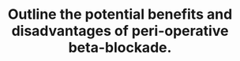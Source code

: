 ---
title: "Outline the potential benefits and disadvantages of peri-operative beta-blockade."
entityType: SAQ
exam: PEX
college: ANZCA
year: 2001
sitting: B
question: 15
passRate: 47
EC_expectedDomains:
- "To achieve a pass candidates needed to include the following main points. The potential benefits including: lower incidence of ischaemia secondary to improved myocardial oxygen balance, antihypertensive effects particularly during sympathetic nervous system hyperactivity for example during endotracheal intubation and antiarrhythmic actions in catecholamine induced arrhythmias. The concept of how beta-blockers improved myocardial supply and demand by decreased heart rate and decreased contractility should have been included. The disadvantages that should have been mentioned were: negative inotropic effects, especially in patients with cardiomyopathies or when combined with inhalational agents or calcium blockers, bradycardia and possible heart block, perioperative hypotension, bronchoconstriction, and hypoglycemia and delayed recognition in diabetes."
EC_extraCredit:
- "Extra marks were given for correctly quoting long- term studies where mortality has been reduced. The incidence of cardiovascular side effects is generally low."
EC_errorsCommon:
- "A common mistake made by candidates was to discuss at length the pharmacology of individual agents or to describe beta receptors and their actions."
---